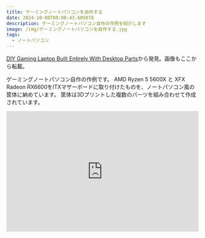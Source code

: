 ```yaml
---
title: ゲーミングノートパソコンを自作する
date: 2024-10-08T00:08:43.605078
description: ゲーミングノートパソコン自作の作例を紹介します
image: /img/ゲーミングノートパソコンを自作する.jpg
tags:
  - ノートパソコン
---
```

[DIY Gaming Laptop Built Entirely With Desktop Parts](https://hackaday.com/2024/08/13/diy-gaming-laptop-built-entirely-with-desktop-parts/)から発見。画像もここから転載。

ゲーミングノートパソコン自作の作例です。
AMD Ryzen 5 5600X と XFX Radeon RX6600をITXマザーボードに取り付けたものを、ノートパソコン風の筐体に納めています。
筐体は3Dプリントした複数のパーツを組み合わせて作成されています。

<iframe width="100%" height="315" src="https://www.youtube.com/embed/SfUCBTpOvCE" title="YouTube video player" frameborder="0" allow="accelerometer; autoplay; clipboard-write; encrypted-media; gyroscope; picture-in-picture" allowfullscreen></iframe>



